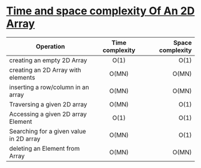 # <ins>  Time and space complexity Of An 2D Array </ins> #

|  Operation               | Time complexity      | Space complexity |
|--------------------------|:--------------------:|-----------------:|
| creating an empty 2D Array  |        O(1)          |  O(1)     |                  
| creating an 2D Array with elements|O(MN)      |   O(MN)    |
|inserting a row/column in an array | O(MN) | O(MN) |
| Traversing a given 2D array | O(MN) | O(1) |
| Accessing a given 2D array Element | O(1)  | O(1) |
| Searching for a given value in 2D array | O(MN) | O(1) |
| deleting an Element from Array | O(MN) | O(MN) |

